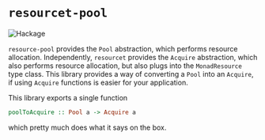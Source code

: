 # `resourcet-pool`

![Hackage](https://img.shields.io/hackage/v/resourcet-pool)

`resource-pool` provides the `Pool` abstraction, which performs resource allocation. Independently, `resourcet` provides the `Acquire` abstraction, which also performs resource allocation, but also plugs into the `MonadResource` type class. This library provides a way of converting a `Pool` into an `Acquire`, if using `Acquire` functions is easier for your application.

This library exports a single function

```hs
poolToAcquire :: Pool a -> Acquire a
```

which pretty much does what it says on the box.
